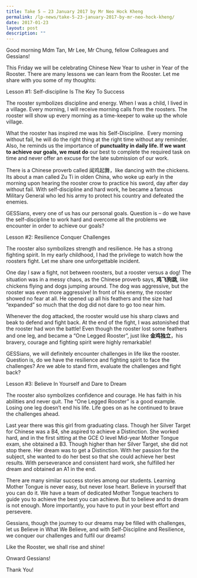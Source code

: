 ```yaml
---
title: Take 5 – 23 January 2017 by Mr Neo Hock Kheng
permalink: /lp-news/take-5-23-january-2017-by-mr-neo-hock-kheng/
date: 2017-01-23
layout: post
description: ""
---
```

Good morning Mdm Tan, Mr Lee, Mr Chung, fellow Colleagues and Gessians!

This Friday we will be celebrating Chinese New Year to usher in Year of the Rooster. There are many lessons we can learn from the Rooster. Let me share with you some of my thoughts:

Lesson #1: Self-discipline Is The Key To Success

The rooster symbolizes discipline and energy. When I was a child, I lived in a village. Every morning, I will receive morning calls from the roosters. The rooster will show up every morning as a time-keeper to wake up the whole village.

What the rooster has inspired me was his Self-Discipline.  Every morning without fail, he will do the right thing at the right time without any reminder. Also, he reminds us the importance of **punctuality in daily life. If we want to achieve our goals, we must do** our best to complete the required task on time and never offer an excuse for the late submission of our work.

There is a Chinese proverb called 闻鸡起舞，like dancing with the chickens. Its about a man called Zu Ti in olden China, who woke up early in the morning upon hearing the rooster crow to practice his sword, day after day without fail. With self-discipline and hard work, he became a famous Military General who led his army to protect his country and defeated the enemies.

GESSians, every one of us has our personal goals. Question is – do we have the self-discipline to work hard and overcome all the problems we encounter in order to achieve our goals?

Lesson #2: Resilience Conquer Challenges

The rooster also symbolizes strength and resilience. He has a strong fighting spirit. In my early childhood, I had the privilege to watch how the roosters fight. Let me share one unforgettable incident.

One day I saw a fight, not between roosters, but a rooster versus a dog! The situation was in a messy chaos, as the Chinese proverb says, **鸡飞狗跳**, like chickens flying and dogs jumping around. The dog was aggressive, but the rooster was even more aggressive! In front of his enemy, the rooster showed no fear at all. He opened up all his feathers and the size had “expanded” so much that the dog did not dare to go too near him.

Whenever the dog attacked, the rooster would use his sharp claws and beak to defend and fight back. At the end of the fight, I was astonished that the rooster had won the battle! Even though the rooster lost some feathers and one leg, and became a “One Legged Rooster”, just like **金鸡独立**，his bravery, courage and fighting spirit were highly remarkable!

GESSians, we will definitely encounter challenges in life like the rooster. Question is, do we have the resilience and fighting spirit to face the challenges? Are we able to stand firm, evaluate the challenges and fight back?

Lesson #3: Believe In Yourself and Dare to Dream

The rooster also symbolizes confidence and courage. He has faith in his abilities and never quit. The “One Legged Rooster” is a good example. Losing one leg doesn’t end his life. Life goes on as he continued to brave the challenges ahead.

Last year there was this girl from graduating class. Though her Silver Target for Chinese was a B4, she aspired to achieve a Distinction. She worked hard, and in the first sitting at the GCE O level Mid-year Mother Tongue exam, she obtained a B3. Though higher than her Silver Target, she did not stop there. Her dream was to get a Distinction. With her passion for the subject, she wanted to do her best so that she could achieve her best results. With perseverance and consistent hard work, she fulfilled her dream and obtained an A1 in the end.

There are many similar success stories among our students. Learning Mother Tongue is never easy, but never lose heart. Believe in yourself that you can do it. We have a team of dedicated Mother Tongue teachers to guide you to achieve the best you can achieve. But to believe and to dream is not enough. More importantly, you have to put in your best effort and persevere.

Gessians, though the journey to our dreams may be filled with challenges, let us Believe in What We Believe, and with Self-Discipline and Resilience, we conquer our challenges and fulfil our dreams!

Like the Rooster, we shall rise and shine!

Onward Gessians!

Thank You!